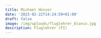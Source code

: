 ```yaml
---
title: Michael Hüsser
date: '2023-02-22T14:24:59+01:00'
draft: false
image: /img/uploads/fluglehrer_blanco.jpg
description: Fluglehrer (FI)
---
```


